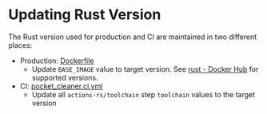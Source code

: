 # Updating Rust Version

The Rust version used for production and CI are maintained in two different
places:

- Production: [Dockerfile](../Dockerfile)
  - Update `BASE_IMAGE` value to target version. See [rust - Docker
    Hub](https://hub.docker.com/_/rust) for supported versions.
- CI: [pocket_cleaner.ci.yml](../.github/workflows/pocket_cleaner.ci.yml)
  - Update all `actions-rs/toolchain` step `toolchain` values to the target
    version
